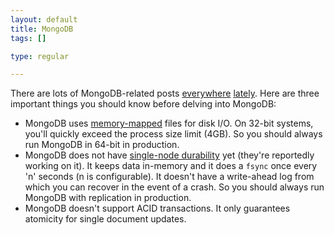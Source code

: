 ```yaml
--- 
layout: default
title: MongoDB
tags: []

type: regular

---
```

There are lots of MongoDB-related posts [everywhere](http://www.vancelucas.com/blog/mongodb-gotchas/) [lately](http://www.google.com.sg/search?q=site:news.ycombinator.com+mongo). Here are three important things you should know before delving into MongoDB:

* MongoDB uses [memory-mapped](http://www.mongodb.org/display/DOCS/Caching) files for disk I/O. On 32-bit systems, you'll quickly exceed the process size limit (4GB). So you should always run MongoDB in 64-bit in production.
* MongoDB does not have [single-node durability](http://blog.mongodb.org/post/381927266/what-about-durability) yet (they're reportedly working on it). It keeps data in-memory and it does a `fsync` once every 'n' seconds (n is configurable). It doesn't have a write-ahead log from which you can recover in the event of a crash. So you should always run MongoDB with replication in production.
* MongoDB doesn't support ACID transactions. It only guarantees atomicity for single document updates.
